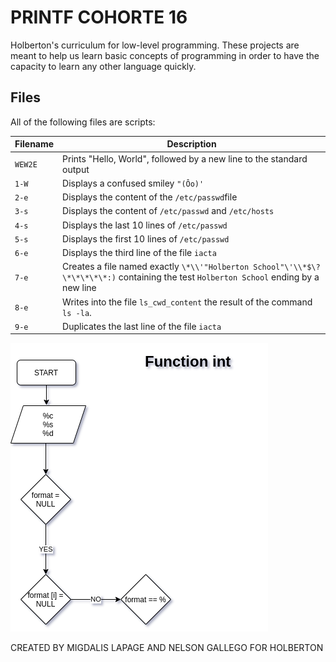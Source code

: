 # PRINTF COHORTE 16

Holberton's curriculum for low-level programming. These projects are meant to help us learn basic concepts of programming in order to have the capacity to learn any other language quickly.



## Files
All of the following files are scripts:

| Filename | Description |
| -------- | ----------- |
| `WEW2E` | Prints "Hello, World", followed by a new line to the standard output |
| `1-W` | Displays a confused smiley `"(Ôo)'` |
| `2-e` | Displays the content of the `/etc/passwd`file |
| `3-s` | Displays the content of `/etc/passwd` and `/etc/hosts` |
| `4-s` | Displays the last 10 lines of `/etc/passwd` |
| `5-s` | Displays the first 10 lines of `/etc/passwd` |
| `6-e` | Displays the third line of the file `iacta` |
| `7-e` | Creates a file named exactly `\*\\'"Holberton School"\'\\*$\?\*\*\*\*\*:)` containing the test `Holberton School` ending by a new line |
| `8-e` | Writes into the file `ls_cwd_content` the result of the command `ls -la`. |
| `9-e` | Duplicates the last line of the file `iacta` |




![myimage-alt-tag](https://github.com/NELSONANDREY/holbertonschool-low_level_programming/blob/main/ejemplos/PRINT%20F%20-%201.drawio.png)

CREATED BY MIGDALIS LAPAGE AND NELSON GALLEGO FOR HOLBERTON